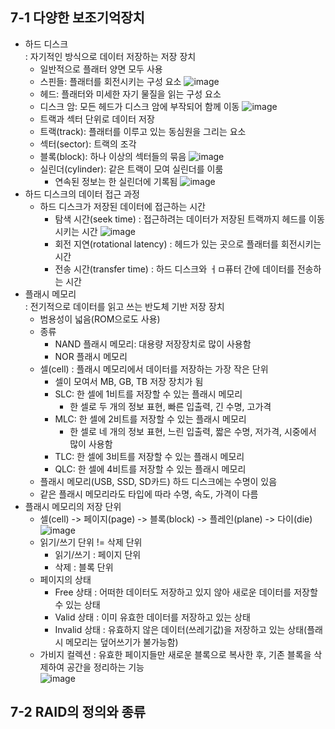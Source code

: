 ## 7-1 다양한 보조기억장치
* 하드 디스크  
  : 자기적인 방식으로 데이터 저장하는 저장 장치
  - 일반적으로 플래터 양면 모두 사용
  - 스핀들: 플래터를 회전시키는 구성 요소
    ![image](https://github.com/a0lim-java/cs/assets/104348646/a1bff0a8-1908-4abf-97c5-2ff7eab237c6)
  - 헤드: 플래터와 미세한 자기 물질을 읽는 구성 요소
  - 디스크 암: 모든 헤드가 디스크 암에 부작되어 함께 이동
    ![image](https://github.com/a0lim-java/cs/assets/104348646/f13716a7-047d-4aae-9f0b-79e3d1ac40d8)  
  - 트랙과 섹터 단위로 데이터 저장
  - 트랙(track): 플래터를 이루고 있는 동심원을 그리는 요소
  - 섹터(sector): 트랙의 조각
  - 블록(block): 하나 이상의 섹터들의 묶음
    ![image](https://github.com/a0lim-java/cs/assets/104348646/7cee0f78-4a6d-4021-afda-24f31b57c7bc)  
  - 실린더(cylinder): 같은 트랙이 모여 실린더를 이룸
    + 연속된 정보는 한 실린더에 기록됨
    ![image](https://github.com/a0lim-java/cs/assets/104348646/845dfb51-c142-48c8-93cb-9dc80fe0ed82)
* 하드 디스크의 데이터 접근 과정
  - 하드 디스크가 저장된 데이터에 접근하는 시간
    + 탐색 시간(seek time)
      : 접근하려는 데이터가 저장된 트랙까지 헤드를 이동시키는 시간
      ![image](https://github.com/a0lim-java/cs/assets/104348646/bcd70998-89f9-415e-9c62-e9d23fbf587e)  
    + 회전 지연(rotational latency)
      : 헤드가 있는 곳으로 플래터를 회전시키는 시간
    + 전송 시간(transfer time)
      : 하드 디스크와 ㅓㅁ퓨터 간에 데이터를 전송하는 시간
* 플래시 메모리  
  : 전기적으로 데이터를 읽고 쓰는 반도체 기반 저장 장치
  - 범용성이 넓음(ROM으로도 사용)
  - 종류
    + NAND 플래시 메모리: 대용량 저장장치로 많이 사용함
    + NOR 플래시 메모리
  - 셀(cell)
    : 플래시 메모리에서 데이터를 저장하는 가장 작은 단위
    + 셀이 모여서 MB, GB, TB 저장 장치가 됨
    + SLC: 한 셀에 1비트를 저장할 수 있는 플래시 메모리
      * 한 셀로 두 개의 정보 표현, 빠른 입출력, 긴 수명, 고가격
    + MLC: 한 셀에 2비트를 저장할 수 있는 플래시 메모리
      * 한 셀로 네 개의 정보 표현, 느린 입출력, 짧은 수명, 저가격, 시중에서 많이 사용함
    + TLC: 한 셀에 3비트를 저장할 수 있는 플래시 메모리
    + QLC: 한 셀에 4비트를 저장할 수 있는 플래시 메모리
  - 플래시 메모리(USB, SSD, SD카드) 하드 디스크에는 수명이 있음
  - 같은 플래시 메모리라도 타입에 따라 수명, 속도, 가격이 다름
* 플래시 메모리의 저장 단위
  - 셀(cell) -> 페이지(page) -> 블록(block) -> 플레인(plane) -> 다이(die)
    ![image](https://github.com/a0lim-java/cs/assets/104348646/3507b28b-d86e-4dd8-a56a-836153ec12f1)  
  - 읽기/쓰기 단위 != 삭제 단위
    + 읽기/쓰기 : 페이지 단위
    + 삭제 : 블록 단위
  - 페이지의 상태
    + Free 상태
      : 어떠한 데이터도 저장하고 있지 않아 새로운 데이터를 저장할 수 있는 상태
    + Valid 상태
      : 이미 유효한 데이터를 저장하고 있는 상태
    + Invalid 상태
      : 유효하지 않은 데이터(쓰레기값)을 저장하고 있는 상태(플래시 메모리는 덮어쓰기가 불가능함)
  - 가비지 컬렉션
    : 유효한 페이지들만 새로운 블록으로 복사한 후, 기존 블록을 삭제하여 공간을 정리하는 기능  
    ![image](https://github.com/a0lim-java/cs/assets/104348646/26ca5258-8777-4e34-a464-19c806a49e20)  




## 7-2 RAID의 정의와 종류
